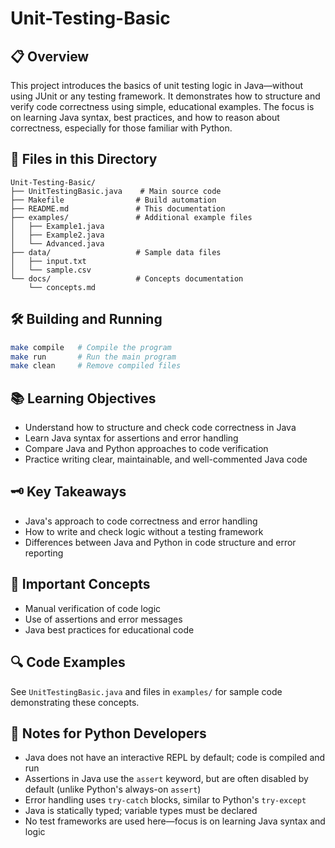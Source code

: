 # Unit-Testing-Basic

## 📋 Overview
This project introduces the basics of unit testing logic in Java—without using JUnit or any testing framework. It demonstrates how to structure and verify code correctness using simple, educational examples. The focus is on learning Java syntax, best practices, and how to reason about correctness, especially for those familiar with Python.

## 📁 Files in this Directory

```
Unit-Testing-Basic/
├── UnitTestingBasic.java    # Main source code
├── Makefile                # Build automation
├── README.md               # This documentation
├── examples/               # Additional example files
│   ├── Example1.java
│   ├── Example2.java
│   └── Advanced.java
├── data/                   # Sample data files
│   ├── input.txt
│   └── sample.csv
└── docs/                   # Concepts documentation
    └── concepts.md
```

## 🛠 Building and Running

```bash
make compile   # Compile the program
make run       # Run the main program
make clean     # Remove compiled files
```

## 📚 Learning Objectives
- Understand how to structure and check code correctness in Java
- Learn Java syntax for assertions and error handling
- Compare Java and Python approaches to code verification
- Practice writing clear, maintainable, and well-commented Java code

## 🗝️ Key Takeaways
- Java's approach to code correctness and error handling
- How to write and check logic without a testing framework
- Differences between Java and Python in code structure and error reporting

## 🧠 Important Concepts
- Manual verification of code logic
- Use of assertions and error messages
- Java best practices for educational code

## 🔍 Code Examples
See `UnitTestingBasic.java` and files in `examples/` for sample code demonstrating these concepts.

## 📝 Notes for Python Developers
- Java does not have an interactive REPL by default; code is compiled and run
- Assertions in Java use the `assert` keyword, but are often disabled by default (unlike Python's always-on `assert`)
- Error handling uses `try-catch` blocks, similar to Python's `try-except`
- Java is statically typed; variable types must be declared
- No test frameworks are used here—focus is on learning Java syntax and logic
